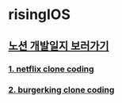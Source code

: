 # risingIOS

## [노션 개발일지 보러가기](https://www.notion.so/IOS-e06ba1d8b1244a9690315328f9d34bb2)

### [1. netflix clone coding](https://github.com/thflthdi/risingIOS/tree/main/01autolayout)

### [2. burgerking clone coding](https://github.com/thflthdi/risingIOS/tree/main/02lifecycle)
